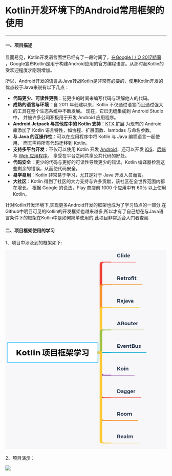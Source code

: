 # **Kotlin开发环境下的Android常用框架的使用**

------



#### 一、项目描述

显而易见，Kotlin开发语言面世已经有了一段时间了，[在Google I / O 2017期间](https://techcrunch.com/2017/05/17/google-makes-kotlin-a-first-class-language-for-writing-android-apps/) ，Google宣布Kotlin是用于构建Android应用的官方编程语言。从那时起Kotlin的受欢迎程度才刚刚增加。

所以，Android开发的语言从Java转战Kotlin是非常有必要的，使用Kotlin开发的优点较于Java来说有以下几点：

-   **代码更少、可读性更强**：花更少的时间来编写代码与理解他人的代码。
-   **成熟的语言与环境**：自 2011 年创建以来，Kotlin 不仅通过语言而且通过强大的工具在整个生态系统中不断发展。 现在，它已无缝集成到 Android Studio 中， 并被许多公司积极用于开发 Android 应用程序。
-   **Android Jetpack 与其他库中的 Kotlin 支持**：[KTX 扩展](https://developer.android.com/kotlin/ktx) 为现有的 Android 库添加了 Kotlin 语言特性，如协程、扩展函数、lambdas 与命名参数。
-   **与 Java 的互操作性**：可以在应用程序中将 Kotlin 与 Java 编程语言一起使用， 而无需将所有代码迁移到 Kotlin。
-   **支持多平台开发**：不仅可以使用 Kotlin 开发 [Android](https://www.kotlincn.net/docs/reference/android-overview.html)，还可以开发 [iOS](https://kotlinlang.org/lp/mobile/)、[后端](https://www.kotlincn.net/lp/server-side/)与 [Web 应用程序](https://www.kotlincn.net/docs/reference/js-overview.html)。 享受在平台之间共享公共代码的好处。
-   **代码安全**：更少的代码与更好的可读性导致更少的错误。Kotlin 编译器检测这些剩余的错误，从而使代码安全。
-   **易学易用**：Kotlin 非常易于学习，尤其是对于 Java 开发人员而言。
-   **大社区**：Kotlin 得到了社区的大力支持与许多贡献，该社区在全世界范围内都在增长。 根据 Google 的说法，Play 商店前 1000 个应用中有 60％ 以上使用 Kotlin。



针对Kotlin开发环境下,实现更多Android开发的框架也成为了学习热点的一部分,在Github中明目可见的Kotlin的开发框架也越来越多,所以才有了自己想在与Java语言条件下的框架在Kotlin中是如何简单使用的,此项目非常适合入门者查阅.

#### 二、项目框架使用的学习

1、项目中涉及到的框架如下:

![](https://github.com/Edwardwmd/KotlinAppFramework/blob/master/Pic/Android%20Kotlin%E5%BC%80%E5%8F%91%E6%A1%86%E6%9E%B6%E5%AD%A6%E4%B9%A0.png?raw=true)

2、项目演示：

![](https://github.com/Edwardwmd/KotlinAppFramework/blob/master/Pic/inputbuttonview%20%E6%93%8D%E4%BD%9C%E7%A4%BA%E6%84%8F%E5%9B%BE.gif?raw=true)











